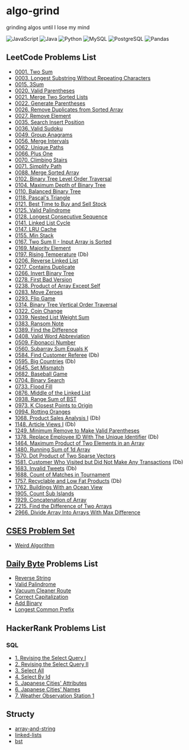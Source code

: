 # algo-grind

grinding algos until I lose my mind

![JavaScript](https://img.shields.io/badge/-JavaScript-f7df1e?style=flat&logo=javascript&logoColor=black)
![Java](https://img.shields.io/badge/-Java-f89820?style=flat&logo=java&logoColor=white)
![Python](https://img.shields.io/badge/-Python-3776ab?style=flat&logo=python&logoColor=white)
![MySQL](https://img.shields.io/badge/MySQL-00000F?style=flat&logo=mysql&logoColor=white)
![PostgreSQL](https://img.shields.io/badge/PostgreSQL-316192?style=flat&logo=postgresql&logoColor=white)
![Pandas](https://img.shields.io/badge/Pandas-2C2D72?style=flat&logo=pandas&logoColor=white)

## LeetCode Problems List

- [0001. Two Sum](./leetCode/0001_two_sum.md)
- [0003. Longest Substring Without Repeating Characters](./leetCode/0003_longest_substring_without_repeating_characters.md)
- [0015. 3Sum](./leetCode/0015_3sum.py)
- [0020. Valid Parentheses](./leetCode/0020_valid_parentheses.md)
- [0021. Merge Two Sorted Lists](./leetCode/0021_merge_two_sorted_lists.md)
- [0022. Generate Parentheses](./leetCode/0022_generate_parentheses.md)
- [0026. Remove Duplicates from Sorted Array](./leetCode/0026_remove_duplicates_from_sorted_array.md)
- [0027. Remove Element](./leetCode/0027_remove_element.md)
- [0035. Search Insert Position](./leetCode/0035_search_insert_position.py)
- [0036. Valid Sudoku](./leetCode/0036_valid_sudoku.md)
- [0049. Group Anagrams](./leetCode/0049_group_anagrams.md)
- [0056. Merge Intervals](./leetCode/0056_merge_intervals.py)
- [0062. Unique Paths](./leetCode/0062_unique_paths.md)
- [0066. Plus One](./leetCode/0066_plus_one.py)
- [0070. Climbing Stairs](./leetCode/0070_climbing_stairs.py)
- [0071. Simplify Path](./leetCode/0071_simplify_path.py)
- [0088. Merge Sorted Array](./leetCode/0088_merge_sorted_array.md)
- [0102. Binary Tree Level Order Traversal](./leetCode/0102_binary_tree_level_order_traversal.py)
- [0104. Maximum Depth of Binary Tree](./leetCode/0104_maximum_depth_of_binary_tree.py)
- [0110. Balanced Binary Tree](./leetCode/0110_balanced_binary_tree.py)
- [0118. Pascal's Triangle](./leetCode/0118_pascals_triangle.md)
- [0121. Best Time to Buy and Sell Stock](./leetCode/0121_best_time_to_buy_and_sell_stock.md)
- [0125. Valid Palindrome](./leetCode/0125_valid_palindrome.md)
- [0128. Longest Consecutive Sequence](./leetCode/0128_longest_consecutive_sequence.md)
- [0141. Linked List Cycle](./leetCode/0141_linked_list_cycle.py)
- [0147. LRU Cache](./leetCode/0147_LRU_cache.py)
- [0155. Min Stack](./leetCode/0155_min_stack.md)
- [0167. Two Sum II - Input Array is Sorted](./leetCode/0167_two_sum_II_input_array_is_sorted.md)
- [0169. Majority Element](./leetCode/0169_majority_element.py)
- [0197. Rising Temperature](./leetCode/SQL/0197_rising_temperature.md) (Db)
- [0206. Reverse Linked List](./leetCode/0206_reverse_linked_list.py)
- [0217. Contains Duplicate](./leetCode/0217_contains_duplicate.py)
- [0266. Invert Binary Tree](./leetCode/0226_invert_binary_tree.py)
- [0278. First Bad Version](./leetCode/0278_first_bad_version.py)
- [0238. Product of Array Except Self](./leetCode/0238_product_of_array_except_self.md)
- [0283. Move Zeroes](./leetCode/0283_move_zeroes.md)
- [0293. Flip Game](./leetCode/0293_flip_game.py)
- [0314. Binary Tree Vertical Order Traversal](./leetCode/0314_binary_tree_vertical_order_traversal.py)
- [0322. Coin Change](./leetCode/0322_coin_change.py)
- [0339. Nested List Weight Sum](./leetCode/0339_nested_list_weight_sum.py)
- [0383. Ransom Note](./leetCode/0383_ransom_note.py)
- [0389. Find the Difference](./leetCode/0389_find_the_difference.py)
- [0408. Valid Word Abbreviation](./leetCode/0408_valid_word_abbreviation.py)
- [0509. Fibonacci Number](./leetCode/0509_fibonacci_number.md)
- [0560. Subarray Sum Equals K](./leetCode/0560_subarray_sum_equals_k.py)
- [0584. Find Customer Referee](./leetCode/SQL/0584_find_customer_referee.md) (Db)
- [0595. Big Countries](./leetCode/SQL/0595_big_countries.md) (Db)
- [0645. Set Mismatch](./leetCode/0645_set_mismatch.py)
- [0682. Baseball Game](./leetCode/0682_baseball_game.md)
- [0704. Binary Search](./leetCode/0704_binary_search.py)
- [0733. Flood Fill](./leetCode/0733_flood_fill.md)
- [0876. Middle of the Linked List](./leetCode/0876_middle_of_the_linked_list.py)
- [0938. Range Sum of BST](./leetCode/0938_range_sum_of_bst.py)
- [0973. K Closest Points to Origin](./leetCode/0973_k_closest_points_to_origin.py)
- [0994. Rotting Oranges](./leetCode/0994_rotting_oranges.py)
- [1068. Product Sales Analysis I](./leetCode/SQL/1068_product_sales_analysis_I.md) (Db)
- [1148. Article Views I](./leetCode/0049_group_anagrams.md) (Db)
- [1249. Minimum Remove to Make Valid Parentheses](./leetCode/1249_minimum_remove_to_make_valid_parentheses.py)
- [1378. Replace Employee ID With The Unique Identifier](./leetCode/SQL/1378_replace_employee_id_with_the_unique_identifier.md) (Db)
- [1464. Maximum Product of Two Elements in an Array](./leetCode/1464_maximum_product_of_two_elements_in_an_array.md)
- [1480. Running Sum of 1d Array](./leetCode/1480_running_sum_of_1d_array.md)
- [1570. Dot Product of Two Sparse Vectors](./leetcode/1570_dot_product_of_two_sparse_vectors.py)
- [1581. Customer Who Visited but Did Not Make Any Transactions](./leetCode/SQL/1581_customer_who_visited_but_did_not_make_any_transactions.md) (Db)
- [1683. Invalid Tweets](./leetCode/SQL/1683_invalid_tweets.md) (Db)
- [1688. Count of Matches in Tournament](./leetCode/1688_count_of_matches_in_tournament.md)
- [1757. Recyclable and Low Fat Products](./leetCode/SQL/1757_recyclable_and_low_fat_products.md) (Db)
- [1762. Buildings With an Ocean View](./leetCode/1762_buildings_with_an_ocean_view.py)
- [1905. Count Sub Islands](./leetCode/1905_count_sub_islands.py)
- [1929. Concatenation of Array](./leetCode/1929_concatenation_of_array.md)
- [2215. Find the Difference of Two Arrays](./leetCode/2215_find_the_difference_of_two_arrays.md)
- [2966. Divide Array Into Arrays With Max Difference](./leetCode/2966_divide_array_into_arrays_with_max_difference.py)

## [CSES Problem Set](https://cses.fi/problemset/list/)

- [Weird Algorithm](./cses/introductory_problems/weird_algorithm.py)

## [Daily Byte](https://thedailybyte.dev/) Problems List

- [Reverse String](./dailyByte/reverse_string.md)
- [Valid Palindrome](./dailyByte/valid_palindrome.md)
- [Vacuum Cleaner Route](./dailyByte/vacuum_cleaner_route.md)
- [Correct Capitalization](./dailyByte/correct_capitalization.md)
- [Add Binary](./dailyByte/add_binary.py)
- [Longest Common Prefix](./dailyByte/longest_common_prefix.py)

## HackerRank Problems List

### SQL

- [1. Revising the Select Query I](./hackerRank/1_revising_the_select_query_I.md)
- [2. Revising the Select Query II](./hackerRank/2_revising_the_select_query_II.md)
- [3. Select All](./hackerRank/3_%20select_all.md)
- [4. Select By Id](./hackerRank/4_select_by_id.md)
- [5. Japanese Cities' Attributes](./hackerRank/5_japanese_cities_attributes.md)
- [6. Japanese Cities' Names](./hackerRank/6_japanese_cities_names.md)
- [7. Weather Observation Station 1](./hackerRank/7_weather_observation_station_1.md)

## Structy

- [array-and-string](./structy/array-and-string.py)
- [linked-lists](./structy/linked-lists.py)
- [bst](./structy/bst.py)

